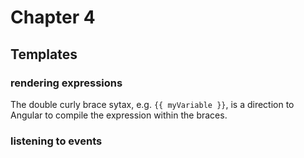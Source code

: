 # Chapter 4

## Templates

### rendering expressions

The double curly brace sytax, e.g. `{{ myVariable }}`, is a direction to Angular
to compile the expression within the braces.

### listening to events

